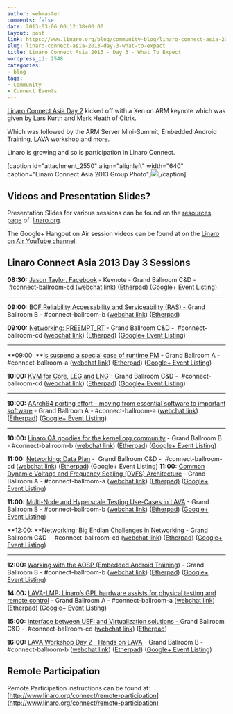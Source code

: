 ```yaml
---
author: webmaster
comments: false
date: 2013-03-06 00:12:38+00:00
layout: post
link: https://www.linaro.org/blog/community-blog/linaro-connect-asia-2013-day-3-what-to-expect/
slug: linaro-connect-asia-2013-day-3-what-to-expect
title: Linaro Connect Asia 2013 - Day 3 - What To Expect
wordpress_id: 2548
categories:
- blog
tags:
- Community
- Connect Events
---
```


[Linaro Connect Asia Day 2](http://www.linaro.org/2013/03/04/open-collaboration-is-key-linaro-connect-day-2/) kicked off with a Xen on ARM keynote which was given by Lars Kurth and Mark Heath of Citrix.



Which was followed by the ARM Server Mini-Summit, Embedded Android Training, LAVA workshop and more.

Linaro is growing and so is participation in Linaro Connect.

[caption id="attachment_2550" align="alignleft" width="640" caption="Linaro Connect Asia 2013 Group Photo"][![](http://www.linaro.org/wp-content/uploads/2013/03/LCA13-Group-001-72dpi1-1024x682.jpg)](http://www.linaro.org/wp-content/uploads/2013/03/LCA13-Group-001-72dpi1.jpg)[/caption]


## Videos and Presentation Slides?


Presentation Slides for various sessions can be found on the [resources page](http://www.linaro.org/linux-on-arm/presentations) of  [linaro.org](http://www.linaro.org/).

The Google+ Hangout on Air session videos can be found at on the [Linaro on Air YouTube channel](http://www.youtube.com/user/LinaroOnAir).


## Linaro Connect Asia 2013 Day 3 Sessions


**08:30:** [Jason Taylor, Facebook](http://lca-13.zerista.com/event/member/72662) - Keynote - Grand Ballroom C&D -  #connect-ballroom-cd ([webchat link](http://bit.ly/ZEmR2C)) ([Etherpad](http://pad.linaro.org/Jason-Taylor-Facebook-Keynote)) ([Google+ Event Listing](https://plus.google.com/events/c1u1umfq94hat4qvjn6pnjkh6j0))
** **

**09:00:** [BOF Reliability Accessability and Serviceability (RAS) - ](http://lca-13.zerista.com/event/member/72851)Grand Ballroom B - #connect-ballroom-b ([webchat link](http://bit.ly/12easrG)) ([Etherpad](http://pad.linaro.org/BOF-20Reliability-20Accessability-20and-20Serviceability-20-RAS-))

**09:00:** [Networking: PREEMPT_RT](http://lca-13.zerista.com/event/member/72354) - Grand Ballroom C&D -  #connect-ballroom-cd ([webchat link](http://bit.ly/ZEmR2C)) ([Etherpad](http://pad.linaro.org/Networking-PREEMPT-RT)) ([Google+ Event Listing](https://plus.google.com/events/cgrt56jbh541r5k3eserhi9jj00))
** **

**09:00: **[Is suspend a special case of runtime PM](http://lca-13.zerista.com/event/member/72364) - Grand Ballroom A - #connect-ballroom-a ([webchat link](http://bit.ly/1459EAx)) ([Etherpad](http://pad.linaro.org/is-suspend-a-special-case-of-runtime-PM)) ([Google+ Event Listing](https://plus.google.com/events/cocqakq65oeqfh1ilpbe5stun4c))

**10:00:** [KVM for Core, LEG and LNG](http://lca-13.zerista.com/event/member/72523) - Grand Ballroom C&D -  #connect-ballroom-cd ([webchat link](http://bit.ly/ZEmR2C)) ([Etherpad](http://pad.linaro.org/KVM-for-Core-LEG-and-LNG)) ([Google+ Event Listing](https://plus.google.com/events/ceoa3ae9spu13ffqi3dta67m6bs))
** **

**10:00:** [AArch64 porting effort - moving from essential software to important software](http://lca-13.zerista.com/event/member/72395) - Grand Ballroom A - #connect-ballroom-a ([webchat link](http://bit.ly/1459EAx)) ([Etherpad](http://pad.linaro.org/AArch64-porting-effort-moving-from-essential-software-to-important-software)) ([Google+ Event Listing](https://plus.google.com/events/c4pmt4m190leth0bh063qrbqp40))
** **

**10:00:** [Linaro QA goodies for the kernel.org community](http://lca-13.zerista.com/event/member/72379) - Grand Ballroom B - #connect-ballroom-b ([webchat link](http://bit.ly/12easrG)) ([Etherpad](http://pad.linaro.org/Linaro-QA-goodies-for-the-kernel-org-community)) ([Google+ Event Listing](https://plus.google.com/events/cu0v452fcoqemmf2r0rul7kq3s0))

**11:00:** [Networking: Data Plan](http://lca-13.zerista.com/event/member/72356) -  Grand Ballroom C&D -  #connect-ballroom-cd ([webchat link](http://bit.ly/ZEmR2C)) ([Etherpad](http://pad.linaro.org/Networking-Data-Plan)) (Google+ Event Listing)
**11:00:** [Common Dynamic Voltage and Frequency Scaling (DVFS) Architecture](http://lca-13.zerista.com/event/member/72363) - Grand Ballroom A - #connect-ballroom-a ([webchat link](http://bit.ly/1459EAx)) ([Etherpad)](http://pad.linaro.org/Common-Dynamic-Voltage-and-Frequency-Scaling-DVFS-Architecture) ([Google+ Event Listing](https://plus.google.com/events/c42t0mu1sd5t285rik3f0tugp98))

**11:00:** [Multi-Node and Hyperscale Testing Use-Cases in LAVA](http://lca-13.zerista.com/event/member/72372) - Grand Ballroom B - #connect-ballroom-b ([webchat link](http://bit.ly/12easrG)) ([Etherpad](http://pad.linaro.org/Multi-Node-and-Hyperscale-Testing-Use-Cases-in-LAVA)) ([Google+ Event Listing](https://plus.google.com/events/cm2eqot1soku7rn4ps48htcifls))

**12:00: **[Networking: Big Endian Challenges in Networking](http://lca-13.zerista.com/event/member/72357) - Grand Ballroom C&D -  #connect-ballroom-cd ([webchat link](http://bit.ly/ZEmR2C)) ([Etherpad](http://pad.linaro.org/Networking-Big-Endian-Challenges-in-Networking)) ([Google+ Event Listing](https://plus.google.com/events/c4j8ct9co748g220hit9458g8ak))
****

**12:00:** [Working with the AOSP (Embedded Android Training)](http://lca-13.zerista.com/event/member/72386) - Grand Ballroom B - #connect-ballroom-b ([webchat link](http://bit.ly/12easrG)) ([Etherpad](http://pad.linaro.org/Working-with-the-AOSP-Embedded-Android-Training)) ([Google+ Event Listing](https://plus.google.com/events/c1olhuq870v08nc4soplkfoj4b0))

**14:00:** [LAVA-LMP: Linaro’s GPL hardware assists for physical testing and remote control](http://lca-13.zerista.com/event/member/72526) - Grand Ballroom A - #connect-ballroom-a ([webchat link](http://bit.ly/1459EAx)) ([Etherpad](http://pad.linaro.org/LAVA-LMP-Linaros-GPL-hardware-assists-for-physical-testing-and-remote-control)) ([Google+ Event Listing](https://plus.google.com/events/c4us5itd4iduesmbnmtrbu3qq8k))

**15:00:** [Interface between UEFI and Virtualization solutions - ](http://lca-13.zerista.com/event/member/73838)Grand Ballroom C&D -  #connect-ballroom-cd ([webchat link](http://bit.ly/ZEmR2C)) ([Etherpad](http://pad.linaro.org/Interface-20between-20UEFI-20and-20Virtualization-20solutions))

**16:00:** [LAVA Workshop Day 2 - Hands on LAVA](http://lca-13.zerista.com/event/member/72677) - Grand Ballroom B - #connect-ballroom-b ([webchat link](http://bit.ly/12easrG)) ([Etherpad](http://pad.linaro.org/LAVA-Workshop-Day-2-Hands-on-LAVA)) ([Google+ Event Listing](https://plus.google.com/events/co3k26mn1g69n1pib5k434gqrtg))


## Remote Participation


Remote Participation instructions can be found at: [http://www.linaro.org/connect/remote-participation](http://www.linaro.org/connect/remote-participation)
